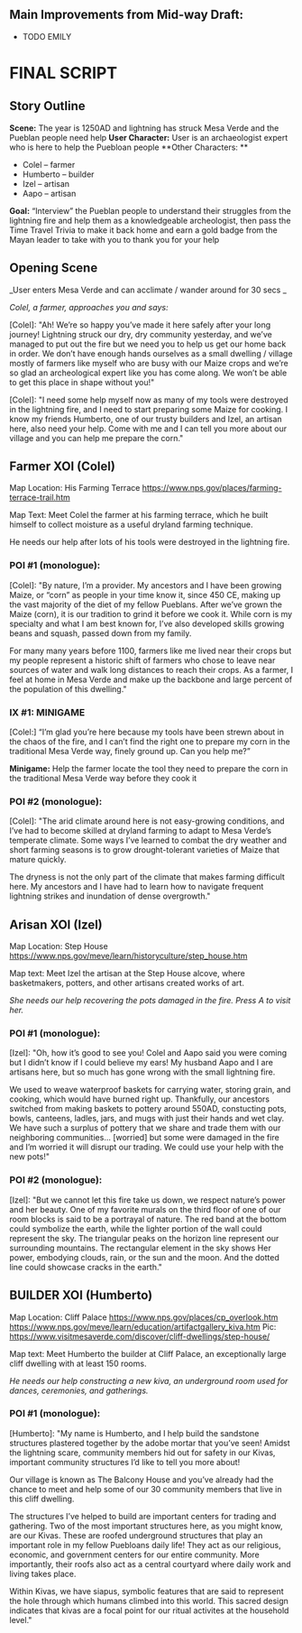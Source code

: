 ## Main Improvements from Mid-way Draft: 
* TODO EMILY


# FINAL SCRIPT 

## Story Outline
**Scene:** The year is 1250AD and lightning has struck Mesa Verde and the Pueblan people need help 
**User Character:** User is an archaeologist expert who is here to help the Puebloan people 
**Other Characters: **
* Colel – farmer 
* Humberto – builder
* Izel – artisan 
* Aapo – artisan 

**Goal:** “Interview” the Pueblan people to understand their struggles from the lightning fire and help them as a knowledgeable archeologist, then pass the Time Travel Trivia to make it back home and earn a gold badge from the Mayan leader to take with you to thank you for your help


## Opening Scene 
_User enters Mesa Verde and can acclimate / wander around for 30 secs _

_Colel, a farmer, approaches you and says:_


[Colel]: "Ah! We’re so happy you’ve made it here safely after your long journey! Lightning struck our dry, dry community yesterday, and we’ve managed to put out the fire but we need you to help us get our home back in order. We don’t have enough hands ourselves as a small dwelling / village mostly of farmers like myself who are busy with our Maize crops and we’re so glad an archeological expert like you has come along. We won’t be able to get this place in shape without you!"

[Colel]: "I need some help myself now as many of my tools were destroyed in the lightning fire, and I need to start preparing some Maize for cooking. I know my friends Humberto, one of our trusty builders and Izel, an artisan here, also need your help. Come with me and I can tell you more about our village and you can help me prepare the corn."


## Farmer XOI (Colel) 
Map
Location: His Farming Terrace
https://www.nps.gov/places/farming-terrace-trail.htm 

Map Text:
Meet Colel the farmer at his 
farming terrace, which he built himself to collect moisture as a useful dryland farming technique.

He needs our help after lots of his tools were destroyed in the lightning fire.



### POI #1 (monologue):
[Colel]: "By nature, I’m a provider. My ancestors and I have been growing Maize, or “corn” as people in your time know it, since 450 CE, making up the vast majority of the diet of my fellow Pueblans. After we’ve grown the Maize (corn), it is our tradition to grind it before we cook it. While corn is my specialty and what I am best known for, I’ve also developed skills growing beans and squash, passed down from my family.  

For many many years before 1100, farmers like me lived near their crops but my people represent a historic shift of farmers who chose to leave near sources of water and walk long distances to reach their crops. As a farmer, I feel at home in Mesa Verde and make up the backbone and large percent of the population of this dwelling."


### IX #1: MINIGAME  

[Colel:] “I’m glad you’re here because my tools have been strewn about in the chaos of the fire, and I can’t find the right one to prepare my corn in the traditional Mesa Verde way, finely ground up. Can you help me?”

**Minigame:** Help the farmer locate the tool they need to prepare the corn in the traditional Mesa Verde way before they cook it 


### POI #2 (monologue): 
[Colel]: "The arid climate around here is not easy-growing conditions, and I’ve had to become skilled at dryland farming to adapt to Mesa Verde’s temperate climate. Some ways I’ve learned to combat the dry weather and short farming seasons is to grow drought-tolerant varieties of Maize that mature quickly. 

The dryness is not the only part of the climate that makes farming difficult here. My ancestors and I have had to learn how to navigate frequent lightning strikes and inundation of dense overgrowth."


## Arisan XOI (Izel) 
Map
Location: Step House
https://www.nps.gov/meve/learn/historyculture/step_house.htm 

Map text:
Meet Izel the artisan at the Step House alcove, where basketmakers, potters, and other artisans created works of art.

_She needs our help recovering the pots damaged in the fire. Press A to visit her._

### POI #1 (monologue):
[Izel]: "Oh, how it’s good to see you! Colel and Aapo said you were coming but I didn’t know if I could believe my ears! My husband Aapo and I are artisans here, but so much has gone wrong with the small lightning fire. 

We used to weave waterproof baskets for carrying water, storing grain, and cooking, which would have burned right up. Thankfully, our ancestors switched from making baskets to pottery around 550AD, constucting pots, bowls, canteens, ladles, jars, and mugs with just their hands and wet clay. We have such a surplus of pottery that we share and trade them with our neighboring communities… [worried] but some were damaged in the fire and I’m worried it will disrupt our trading. We could use your help with the new pots!"  


### POI #2 (monologue):  
[Izel]: "But we cannot let this fire take us down, we respect nature’s power and her beauty. One of my favorite murals on the third floor of one of our room blocks is said to be a portrayal of nature. 
The red band at the bottom could symbolize the earth, while the lighter portion of the wall could represent the sky. The triangular peaks on the horizon line represent our surrounding mountains. The rectangular element in the sky shows Her power, embodying clouds, rain, or the sun and the moon. And the dotted line could showcase cracks in the earth."


## BUILDER XOI (Humberto)  
Map
Location: Cliff Palace
https://www.nps.gov/places/cp_overlook.htm
https://www.nps.gov/meve/learn/education/artifactgallery_kiva.htm
Pic: https://www.visitmesaverde.com/discover/cliff-dwellings/step-house/ 

Map text:
Meet Humberto the builder at Cliff Palace, an exceptionally large cliff dwelling with at least 150 rooms.

_He needs our help constructing a new kiva, an underground room used for dances, ceremonies, and gatherings._

### POI #1 (monologue):

[Humberto]: "My name is Humberto, and I help build the sandstone structures plastered together by the adobe mortar that you’ve seen! Amidst the lightning scare, community members hid out for safety in our Kivas, important community structures I’d like to tell you more about! 

Our village is known as The Balcony House and you’ve already had the chance to meet and help some of our 30 community members that live in this cliff dwelling. 

The structures I’ve helped to build are important centers for trading and gathering. Two of the most important structures here, as you might know, are our Kivas. These are roofed underground structures that play an important role in my fellow Puebloans daily life! They act as our religious, economic, and government centers for our entire community. More importantly, their roofs also act as a central courtyard where daily work and living takes place. 

Within Kivas, we have siapus, symbolic features that are said to represent the hole through which humans climbed into this world. This sacred design indicates that kivas are a focal point for our ritual activites at the household level." 



